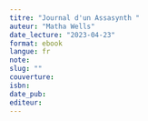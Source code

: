 ```yaml
---
titre: "Journal d'un Assasynth "
auteur: "Matha Wells"
date_lecture: "2023-04-23"
format: ebook
langue: fr
note:
slug: ""
couverture: 
isbn: 
date_pub: 
editeur: 
---
```

